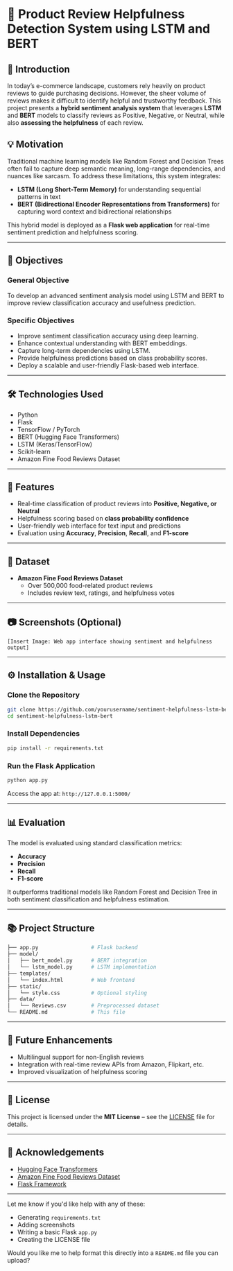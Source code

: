 
# 📝 Product Review Helpfulness Detection System using LSTM and BERT

## 📌 Introduction

In today’s e-commerce landscape, customers rely heavily on product reviews to guide purchasing decisions. However, the sheer volume of reviews makes it difficult to identify helpful and trustworthy feedback. This project presents a **hybrid sentiment analysis system** that leverages **LSTM** and **BERT** models to classify reviews as Positive, Negative, or Neutral, while also **assessing the helpfulness** of each review.

## 💡 Motivation

Traditional machine learning models like Random Forest and Decision Trees often fail to capture deep semantic meaning, long-range dependencies, and nuances like sarcasm. To address these limitations, this system integrates:

- **LSTM (Long Short-Term Memory)** for understanding sequential patterns in text
- **BERT (Bidirectional Encoder Representations from Transformers)** for capturing word context and bidirectional relationships

This hybrid model is deployed as a **Flask web application** for real-time sentiment prediction and helpfulness scoring.

---

## 🎯 Objectives

### General Objective
To develop an advanced sentiment analysis model using LSTM and BERT to improve review classification accuracy and usefulness prediction.

### Specific Objectives
- Improve sentiment classification accuracy using deep learning.
- Enhance contextual understanding with BERT embeddings.
- Capture long-term dependencies using LSTM.
- Provide helpfulness predictions based on class probability scores.
- Deploy a scalable and user-friendly Flask-based web interface.

---

## 🛠️ Technologies Used

- Python
- Flask
- TensorFlow / PyTorch
- BERT (Hugging Face Transformers)
- LSTM (Keras/TensorFlow)
- Scikit-learn
- Amazon Fine Food Reviews Dataset

---

## 🚀 Features

- Real-time classification of product reviews into **Positive, Negative, or Neutral**
- Helpfulness scoring based on **class probability confidence**
- User-friendly web interface for text input and predictions
- Evaluation using **Accuracy**, **Precision**, **Recall**, and **F1-score**

---

## 📁 Dataset

- **Amazon Fine Food Reviews Dataset**
  - Over 500,000 food-related product reviews
  - Includes review text, ratings, and helpfulness votes

---

## 📷 Screenshots (Optional)

<!-- Add screenshots if you have them -->
```
[Insert Image: Web app interface showing sentiment and helpfulness output]
```

---

## ⚙️ Installation & Usage

### Clone the Repository
```bash
git clone https://github.com/yourusername/sentiment-helpfulness-lstm-bert.git
cd sentiment-helpfulness-lstm-bert
```

### Install Dependencies
```bash
pip install -r requirements.txt
```

### Run the Flask Application
```bash
python app.py
```

Access the app at: `http://127.0.0.1:5000/`

---

## 📊 Evaluation

The model is evaluated using standard classification metrics:
- **Accuracy**
- **Precision**
- **Recall**
- **F1-score**

It outperforms traditional models like Random Forest and Decision Tree in both sentiment classification and helpfulness estimation.

---

## 📚 Project Structure

```bash
├── app.py                 # Flask backend
├── model/
│   ├── bert_model.py      # BERT integration
│   └── lstm_model.py      # LSTM implementation
├── templates/
│   └── index.html         # Web frontend
├── static/
│   └── style.css          # Optional styling
├── data/
│   └── Reviews.csv        # Preprocessed dataset
└── README.md              # This file
```

---

## 🔮 Future Enhancements

- Multilingual support for non-English reviews
- Integration with real-time review APIs from Amazon, Flipkart, etc.
- Improved visualization of helpfulness scoring

---

## 📄 License

This project is licensed under the **MIT License** – see the [LICENSE](LICENSE) file for details.

---

## 🙌 Acknowledgements

- [Hugging Face Transformers](https://huggingface.co/transformers/)
- [Amazon Fine Food Reviews Dataset](https://www.kaggle.com/datasets/snap/amazon-fine-food-reviews)
- [Flask Framework](https://flask.palletsprojects.com/)

---

Let me know if you'd like help with any of these:
- Generating `requirements.txt`
- Adding screenshots
- Writing a basic Flask `app.py`
- Creating the LICENSE file

Would you like me to help format this directly into a `README.md` file you can upload?
